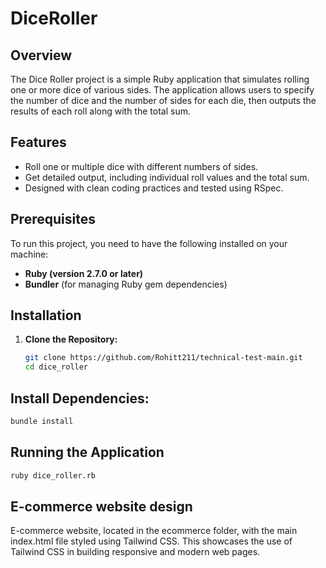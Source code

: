 # DiceRoller

## Overview

The Dice Roller project is a simple Ruby application that simulates rolling one or more dice of various sides. The application allows users to specify the number of dice and the number of sides for each die, then outputs the results of each roll along with the total sum.

## Features

- Roll one or multiple dice with different numbers of sides.
- Get detailed output, including individual roll values and the total sum.
- Designed with clean coding practices and tested using RSpec.

## Prerequisites

To run this project, you need to have the following installed on your machine:

- **Ruby (version 2.7.0 or later)**
- **Bundler** (for managing Ruby gem dependencies)

## Installation

1. **Clone the Repository:**

   ```bash
   git clone https://github.com/Rohitt211/technical-test-main.git
   cd dice_roller
   ```

## Install Dependencies:
   
   ```bash
   bundle install
   ```

## Running the Application
   ```bash
   ruby dice_roller.rb
   ```
## E-commerce website design

E-commerce website, located in the ecommerce folder, with the main index.html file styled using Tailwind CSS. This showcases the use of Tailwind CSS in building responsive and modern web pages.
